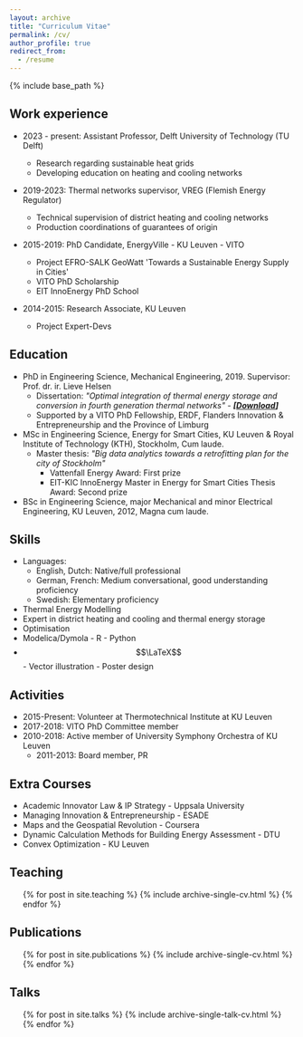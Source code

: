 ```yaml
---
layout: archive
title: "Curriculum Vitae"
permalink: /cv/
author_profile: true
redirect_from:
  - /resume
---
```



{% include base_path %}

Work experience
------
* 2023 - present: Assistant Professor, Delft University of Technology (TU Delft)
  * Research regarding sustainable heat grids
  * Developing education on heating and cooling networks

* 2019-2023: Thermal networks supervisor, VREG (Flemish Energy Regulator)
  * Technical supervision of district heating and cooling networks
  * Production coordinations of guarantees of origin

* 2015-2019: PhD Candidate, EnergyVille - KU Leuven - VITO
  * Project EFRO-SALK GeoWatt 'Towards a Sustainable Energy Supply in Cities'
  * VITO PhD Scholarship
  * EIT InnoEnergy PhD School

* 2014-2015: Research Associate, KU Leuven
  * Project Expert-Devs

Education
------
* PhD in Engineering Science, Mechanical Engineering, 2019. Supervisor: Prof. dr. ir. Lieve Helsen
  * Dissertation: _"Optimal integration of thermal energy storage and conversion in fourth generation thermal networks"_  - ___[[Download](https://lirias.kuleuven.be/handle/123456789/638748)]___
  * Supported by a VITO PhD Fellowship, ERDF, Flanders Innovation & Entrepreneurship and the Province of Limburg
* MSc in Engineering Science, Energy for Smart Cities, KU Leuven & Royal Institute of Technology (KTH), Stockholm, Cum laude.
  * Master thesis: _"Big data analytics towards a retrofitting plan for the city of Stockholm"_
    * Vattenfall Energy Award: First prize
    * EIT-KIC InnoEnergy Master in Energy for Smart Cities Thesis Award: Second prize
* BSc in Engineering Science, major Mechanical and minor Electrical Engineering, KU Leuven, 2012, Magna cum laude.

Skills
------
* Languages:
  * English, Dutch: Native/full professional
  * German, French: Medium conversational, good understanding proficiency
  * Swedish: Elementary proficiency
* Thermal Energy Modelling
* Expert in district heating and cooling and thermal energy storage
* Optimisation
* Modelica/Dymola - R - Python
* $$\LaTeX$$ - Vector illustration - Poster design

Activities
------
* 2015-Present: Volunteer at Thermotechnical Institute at KU Leuven
* 2017-2018: VITO PhD Committee member
* 2010-2018: Active member of University Symphony Orchestra of KU Leuven
  * 2011-2013: Board member, PR

Extra Courses
------
* Academic Innovator Law & IP Strategy - Uppsala University
* Managing Innovation & Entrepreneurship - ESADE
* Maps and the Geospatial Revolution - Coursera
* Dynamic Calculation Methods for Building Energy Assessment - DTU
* Convex Optimization - KU Leuven

Teaching
------
  <ul>{% for post in site.teaching %}
    {% include archive-single-cv.html %}
  {% endfor %}</ul>

Publications
------
  <ul>{% for post in site.publications %}
    {% include archive-single-cv.html %}
  {% endfor %}</ul>

Talks
------
  <ul>{% for post in site.talks %}
    {% include archive-single-talk-cv.html %}
  {% endfor %}</ul>
